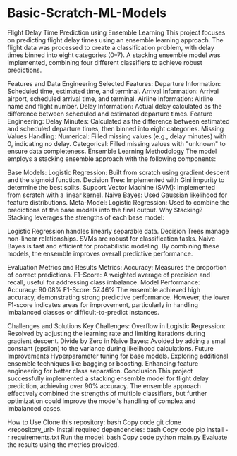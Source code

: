 # Basic-Scratch-ML-Models
Flight Delay Time Prediction using Ensemble Learning
This project focuses on predicting flight delay times using an ensemble learning approach. The flight data was processed to create a classification problem, with delay times binned into eight categories (0–7). A stacking ensemble model was implemented, combining four different classifiers to achieve robust predictions.

Features and Data Engineering
Selected Features:
Departure Information: Scheduled time, estimated time, and terminal.
Arrival Information: Arrival airport, scheduled arrival time, and terminal.
Airline Information: Airline name and flight number.
Delay Information: Actual delay calculated as the difference between scheduled and estimated departure times.
Feature Engineering:
Delay Minutes: Calculated as the difference between estimated and scheduled departure times, then binned into eight categories.
Missing Values Handling:
Numerical: Filled missing values (e.g., delay minutes) with 0, indicating no delay.
Categorical: Filled missing values with "unknown" to ensure data completeness.
Ensemble Learning Methodology
The model employs a stacking ensemble approach with the following components:

Base Models:
Logistic Regression:
Built from scratch using gradient descent and the sigmoid function.
Decision Tree:
Implemented with Gini impurity to determine the best splits.
Support Vector Machine (SVM):
Implemented from scratch with a linear kernel.
Naive Bayes:
Used Gaussian likelihood for feature distributions.
Meta-Model:
Logistic Regression:
Used to combine the predictions of the base models into the final output.
Why Stacking?
Stacking leverages the strengths of each base model:

Logistic Regression handles linearly separable data.
Decision Trees manage non-linear relationships.
SVMs are robust for classification tasks.
Naive Bayes is fast and efficient for probabilistic modeling.
By combining these models, the ensemble improves overall predictive performance.

Evaluation Metrics and Results
Metrics:
Accuracy: Measures the proportion of correct predictions.
F1-Score: A weighted average of precision and recall, useful for addressing class imbalance.
Model Performance:
Accuracy: 90.08%
F1-Score: 57.46%
The ensemble achieved high accuracy, demonstrating strong predictive performance. However, the lower F1-score indicates areas for improvement, particularly in handling imbalanced classes or difficult-to-predict instances.

Challenges and Solutions
Key Challenges:
Overflow in Logistic Regression:
Resolved by adjusting the learning rate and limiting iterations during gradient descent.
Divide by Zero in Naive Bayes:
Avoided by adding a small constant (epsilon) to the variance during likelihood calculations.
Future Improvements
Hyperparameter tuning for base models.
Exploring additional ensemble techniques like bagging or boosting.
Enhancing feature engineering for better class separation.
Conclusion
This project successfully implemented a stacking ensemble model for flight delay prediction, achieving over 90% accuracy. The ensemble approach effectively combined the strengths of multiple classifiers, but further optimization could improve the model's handling of complex and imbalanced cases.

How to Use
Clone this repository:
bash
Copy code
git clone <repository_url>
Install required dependencies:
bash
Copy code
pip install -r requirements.txt
Run the model:
bash
Copy code
python main.py
Evaluate the results using the metrics provided.
